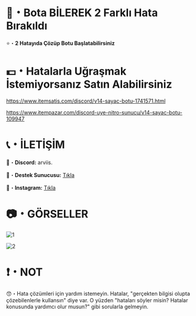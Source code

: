 # 🤖・Bota BİLEREK 2 Farklı Hata Bırakıldı
⭐・**2 Hatayıda Çözüp Botu Başlatabilirsiniz**
#
#

# 💵・Hatalarla Uğraşmak İstemiyorsanız Satın Alabilirsiniz
https://www.itemsatis.com/discord/v14-sayac-botu-1741571.html

https://www.itempazar.com/discord-uye-nitro-sunucu/v14-sayac-botu-109947
# 
#

# 📞・İLETİŞİM
💙・**Discord:** arviis.

🔗・**Destek Sunucusu:** [Tıkla](https://discord.gg/aVBCqTU4PZ)

💜・**Instagram:** [Tıkla](https://www.instagram.com/al.kann0/)
#
#

# 📷・GÖRSELLER
![1](https://github.com/user-attachments/assets/aeb1064b-8543-4475-9299-3b17601d4fbe)

![2](https://github.com/user-attachments/assets/c3743d5d-facc-4541-a6b6-8acabbd8e2a7)

# ❗・NOT
😙・Hata çözümleri için yardım istemeyin. Hatalar, "gerçekten bilgisi olupta çözebilenlerle kullansın" diye var. O yüzden "hataları söyler misin? Hatalar konusunda yardımcı olur musun?" gibi sorularla gelmeyin.
